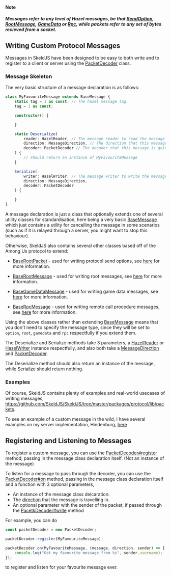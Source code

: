 #### Note
##### Messages refer to any level of Hazel messages, be that [SendOption](https://github.com/codyphobe/among-us-protocol/blob/master/01_packet_structure/05_packet_types.md), [RootMessage](https://github.com/codyphobe/among-us-protocol/blob/master/02_root_message_types/README.md), [GameData](https://github.com/codyphobe/among-us-protocol/blob/master/03_gamedata_and_gamedatato_message_types/README.md) or [Rpc](https://github.com/codyphobe/among-us-protocol/blob/master/04_rpc_message_types/README.md), while packets refer to any set of bytes recieved from a socket.

## Writing Custom Protocol Messages
Messages in SkeldJS have been designed to be easy to both write and to register
to a client or server using the [PacketDecoder](https://skeld.js.org/SkeldJS/classes/protocol.packetdecoder.html)
class.

### Message Skeleton
The very basic structure of a message declaration is as follows:

```ts
class MyFavouriteMessage extends BaseMessage {
    static tag = 1 as const; // The hazel message tag.
    tag = 1 as const;

    constructor() {

    }

    static Deserialize(
        reader: HazelReader, // The message reader to read the message from.
        direction: MessageDirection, // The direction that this message is travelling in.
        decoder: PacketDecoder // The decoder that this message is going through.
    ) {
        // Should return an instance of MyFavouriteMessage
    }

    Serialize(
        writer: HazelWriter, // The message writer to write the message to.
        direction: MessageDirection,
        decoder: PacketDecoder
    ) {

    }
}
```

A message declaration is just a class that optionally extends one of several
utility classes for standardisation, here being a very basic [BaseMessage](https://skeld.js.org/SkeldJS/classes/protocol.basemessage.html)
which just contains a utility for cancelling the message in some scenarios (such
as if it is relayed through a server, you might want to stop this behaviour).

Otherwise, SkeldJS also contains several other classes based off of the Among Us
protocol to extend:

* [BaseRootPacket](https://skeld.js.org/SkeldJS/classes/protocol.baserootpacket.html) -
used for writing protocol send options, see [here](https://github.com/codyphobe/among-us-protocol/blob/master/01_packet_structure/05_packet_types.md)
for more information.

* [BaseRootMessage](https://skeld.js.org/SkeldJS/classes/protocol.baserootmessage.html) -
used for writing root messages, see [here](https://github.com/codyphobe/among-us-protocol/blob/master/02_root_message_types/README.md)
for more information.

* [BaseGameDataMessage](https://skeld.js.org/SkeldJS/classes/protocol.basegamedatamessage.html) -
used for writing game data messages, see [here](https://github.com/codyphobe/among-us-protocol/blob/master/03_gamedata_and_gamedatato_message_types/README.md)
for more information.

* [BaseRpcMessage](https://skeld.js.org/SkeldJS/classes/protocol.baserpcmessage.html) -
used for writing remote call procedure messages, see [here](https://github.com/codyphobe/among-us-protocol/blob/master/04_rpc_message_types/README.md)
for more information.

Using the above classes rather than extending [BaseMessage](https://skeld.js.org/SkeldJS/classes/protocol.basemessage.html)
means that you don't need to specify the message type, since they will be set to `option`, `root`, `gamedata` and `rpc` respectfully if you extend them.

The Deserialize and Serialize methods take 3 parameters, a [HazelReader](https://skeld.js.org/SkeldJS/classes/util.hazelreader.html)
or [HazelWriter](https://skeld.js.org/SkeldJS/classes/util.hazelwriter.html)
instance respectfully, and also both take a [MessageDirection](https://skeld.js.org/SkeldJS/enums/protocol.messagedirection.html)
and [PacketDecoder](https://skeld.js.org/SkeldJS/classes/protocol.packetdecoder.html).

The Deserialize method should also return an instance of the message, while
Serialize should return nothing.

### Examples
Of course, SkeldJS contains plenty of examples and real-world usecases of writing
messages, https://github.com/SkeldJS/SkeldJS/tree/master/packages/protocol/lib/packets.

To see an example of a custom message in the wild, I have several examples on my
server implementation, Hindenburg, [here](https://github.com/edqx/Hindenburg/tree/master/src/packets)


## Registering and Listening to Messages
To register a custom message, you can use the [PacketDecoder#register](https://skeld.js.org/SkeldJS/classes/protocol.packetdecoder.html#register)
method, passing in the message class declaration itself. (Not an instance of the message)

To listen for a message to pass through the decoder, you can use the [PacketDecoder#on](https://skeld.js.org/SkeldJS/classes/protocol.packetdecoder.html#on)
method, passing in the message class declaration itself and a function with 3
optional parameters,
* An instance of the message class delcaration.
* The [direction](https://skeld.js.org/SkeldJS/enums/protocol.messagedirection.html)
that the message is travelling in.
* An optional parameter with the sender of the packet, if passed through the [PacetkDecoder#write](https://skeld.js.org/SkeldJS/classes/protocol.packetdecoder.html#write)
method

For example, you can do
```ts
const packetDecoder = new PacketDecoder;

packetDecoder.register(MyFavouriteMessage);

packetDecoder.on(MyFavouriteMessage, (message, direction, sender) => {
    console.log("Got my favourite message from %s", sender.username);
});
```
to register and listen for your favourite message ever.
